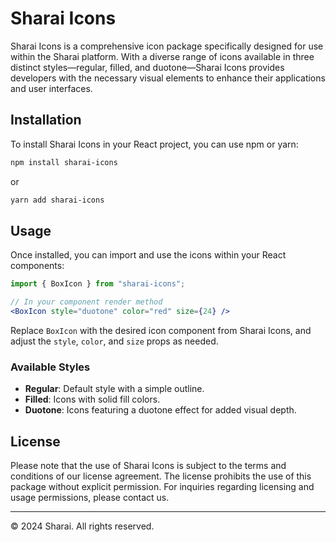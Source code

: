# Sharai Icons

Sharai Icons is a comprehensive icon package specifically designed for use within the Sharai platform. With a diverse range of icons available in three distinct styles—regular, filled, and duotone—Sharai Icons provides developers with the necessary visual elements to enhance their applications and user interfaces.

## Installation

To install Sharai Icons in your React project, you can use npm or yarn:

```bash
npm install sharai-icons
```

or

```bash
yarn add sharai-icons
```

## Usage

Once installed, you can import and use the icons within your React components:

```jsx
import { BoxIcon } from "sharai-icons";

// In your component render method
<BoxIcon style="duotone" color="red" size={24} />
```

Replace `BoxIcon` with the desired icon component from Sharai Icons, and adjust the `style`, `color`, and `size` props as needed.

### Available Styles

- **Regular**: Default style with a simple outline.
- **Filled**: Icons with solid fill colors.
- **Duotone**: Icons featuring a duotone effect for added visual depth.

## License

Please note that the use of Sharai Icons is subject to the terms and conditions of our license agreement. The license prohibits the use of this package without explicit permission. For inquiries regarding licensing and usage permissions, please contact us.

---
© 2024 Sharai. All rights reserved.